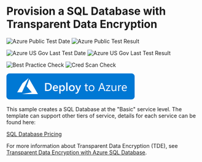 # Provision a SQL Database with Transparent Data Encryption

![Azure Public Test Date](https://azurequickstartsservice.blob.core.windows.net/badges/201-sql-database-transparent-encryption-create/PublicLastTestDate.svg)
![Azure Public Test Result](https://azurequickstartsservice.blob.core.windows.net/badges/201-sql-database-transparent-encryption-create/PublicDeployment.svg)

![Azure US Gov Last Test Date](https://azurequickstartsservice.blob.core.windows.net/badges/201-sql-database-transparent-encryption-create/FairfaxLastTestDate.svg)
![Azure US Gov Last Test Result](https://azurequickstartsservice.blob.core.windows.net/badges/201-sql-database-transparent-encryption-create/FairfaxDeployment.svg)

![Best Practice Check](https://azurequickstartsservice.blob.core.windows.net/badges/201-sql-database-transparent-encryption-create/BestPracticeResult.svg)
![Cred Scan Check](https://azurequickstartsservice.blob.core.windows.net/badges/201-sql-database-transparent-encryption-create/CredScanResult.svg)

[![Deploy To Azure](https://raw.githubusercontent.com/Azure/azure-quickstart-templates/master/1-CONTRIBUTION-GUIDE/images/deploytoazure.svg?sanitize=true)](https://raw.githubusercontent.com/godeploy/DP300/master/Mod6/azuredeploy.json)

This sample creates a SQL Database at the "Basic" service level.  The template can support other tiers of service, details for each service can be found here:

[SQL Database Pricing](https://azure.microsoft.com/en-us/pricing/details/sql-database/)

For more information about Transparent Data Encryption (TDE), see [Transparent Data Encryption with Azure SQL Database](https://msdn.microsoft.com/en-us/library/dn948096.aspx).

